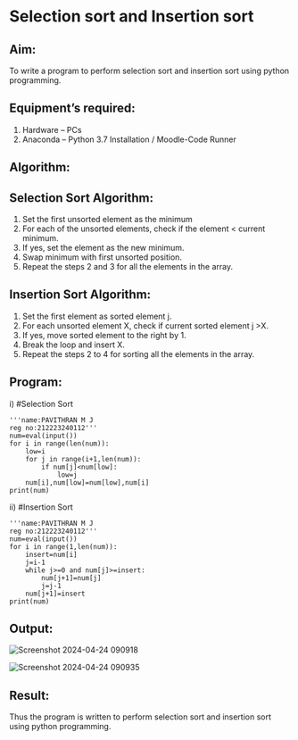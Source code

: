 # Selection sort and Insertion sort
## Aim:
To write a program to perform selection sort and insertion sort using python programming.
## Equipment’s required:
1.	Hardware – PCs
2.	Anaconda – Python 3.7 Installation / Moodle-Code Runner
## Algorithm:
## Selection Sort Algorithm:
1.	Set the first unsorted element as the minimum
2.	For each of the unsorted elements, check if the element < current minimum.
3.	If yes, set the element as the new minimum.
4.	Swap minimum with first unsorted position.
5.	Repeat the steps 2 and 3 for all the elements in the array.
## Insertion Sort Algorithm:
1.	Set the first element as sorted element j.
2.	For each unsorted element X, check if current sorted element j >X.
3.	If yes, move sorted element to the right by 1.
4.	Break the loop and insert X.
5.	Repeat the steps 2 to 4 for sorting all the elements in the array.
## Program:
i)	#Selection Sort
```
'''name:PAVITHRAN M J
reg no:212223240112'''
num=eval(input())
for i in range(len(num)):
    low=i
    for j in range(i+1,len(num)):
        if num[j]<num[low]:
            low=j
    num[i],num[low]=num[low],num[i]
print(num)
```
ii)	#Insertion Sort
```
'''name:PAVITHRAN M J
reg no:212223240112'''
num=eval(input())
for i in range(1,len(num)):
    insert=num[i]
    j=i-1
    while j>=0 and num[j]>=insert:
        num[j+1]=num[j]
        j=j-1
    num[j+1]=insert
print(num)
```

## Output:
![Screenshot 2024-04-24 090918](https://github.com/Pavithranmurugan13/Sorting-Algorithms/assets/163802201/e8212ad8-1d9b-4acd-81db-e16e4fb28f9b)

![Screenshot 2024-04-24 090935](https://github.com/Pavithranmurugan13/Sorting-Algorithms/assets/163802201/e1bfb483-4617-49ed-9f24-c1e96b1255c1)

## Result:
Thus the program is written to perform selection sort and insertion sort using python programming.
